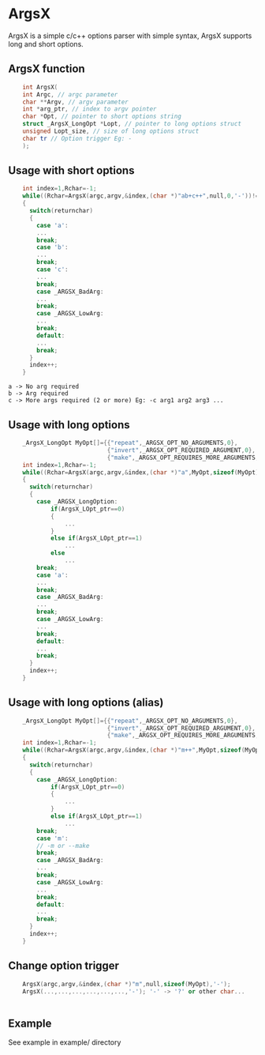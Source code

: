 ArgsX
=====

ArgsX is a simple c/c++ options parser with simple syntax, ArgsX supports long and short options.

ArgsX function
--------------
```c++
    int ArgsX(
	int Argc, // argc parameter
	char **Argv, // argv parameter
	int *arg_ptr, // index to argv pointer
	char *Opt, // pointer to short options string
	struct _ArgsX_LongOpt *Lopt, // pointer to long options struct
	unsigned Lopt_size, // size of long options struct
	char tr // Option trigger Eg: -
	);
```

Usage with short options
------------------------
```c++
    int index=1,Rchar=-1;
    while((Rchar=ArgsX(argc,argv,&index,(char *)"ab+c++",null,0,'-'))!=-1)
    {
      switch(returnchar)
      {
        case 'a':
        ...
        break;
        case 'b':
        ...
        break;
        case 'c':
        ...
        break;
        case _ARGSX_BadArg:
        ...
        break;
        case _ARGSX_LowArg:
        ...
        break;
        default:
        ...
        break;
      }
      index++;
    }
```
    a -> No arg required
    b -> Arg required
    c -> More args required (2 or more) Eg: -c arg1 arg2 arg3 ...

Usage with long options
-----------------------
```c++
    _ArgsX_LongOpt MyOpt[]={{"repeat",_ARGSX_OPT_NO_ARGUMENTS,0},
                            {"invert",_ARGSX_OPT_REQUIRED_ARGUMENT,0},
                            {"make",_ARGSX_OPT_REQUIRES_MORE_ARGUMENTS,0}};
    int index=1,Rchar=-1;
    while((Rchar=ArgsX(argc,argv,&index,(char *)"a",MyOpt,sizeof(MyOpt),'-'))!=-1)
    {
      switch(returnchar)
      {
        case _ARGSX_LongOption:
            if(ArgsX_LOpt_ptr==0)
            {
                ...
            }
            else if(ArgsX_LOpt_ptr==1)
                ...
            else
                ...
        break;
        case 'a':
        ...
        break;
        case _ARGSX_BadArg:
        ...
        break;
        case _ARGSX_LowArg:
        ...
        break;
        default:
        ...
        break;
      }
      index++;
    }
```
Usage with long options (alias)
-------------------------------
```c++
    _ArgsX_LongOpt MyOpt[]={{"repeat",_ARGSX_OPT_NO_ARGUMENTS,0},
                            {"invert",_ARGSX_OPT_REQUIRED_ARGUMENT,0},
                            {"make",_ARGSX_OPT_REQUIRES_MORE_ARGUMENTS,'m'}};
    int index=1,Rchar=-1;
    while((Rchar=ArgsX(argc,argv,&index,(char *)"m++",MyOpt,sizeof(MyOpt),'-'))!=-1)
    {
      switch(returnchar)
      {
        case _ARGSX_LongOption:
            if(ArgsX_LOpt_ptr==0)
            {
                ...
            }
            else if(ArgsX_LOpt_ptr==1)
                ...
        break;
        case 'm':
        // -m or --make
        break;
        case _ARGSX_BadArg:
        ...
        break;
        case _ARGSX_LowArg:
        ...
        break;
        default:
        ...
        break;
      }
      index++;
    }
```
Change option trigger
---------------------
```c++
    ArgsX(argc,argv,&index,(char *)"m",null,sizeof(MyOpt),'-');
    ArgsX(...,...,...,...,...,...,'-'); '-' -> '?' or other char...
                                             		   
```
                                             
Example
-------
See example in example/ directory


